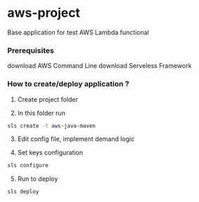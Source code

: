 # aws-project
Base application for test AWS Lambda functional

### Prerequisites

download AWS Command Line
download Serveless Framework

### How to create/deploy application ?

1. Create project folder

2. In this folder run 
```bash
sls create -t aws-java-maven
```

3. Edit config file, implement demand logic

4. Set keys configuration
```bash
sls configure
```

5. Run to deploy
```bash
sls deploy
```
